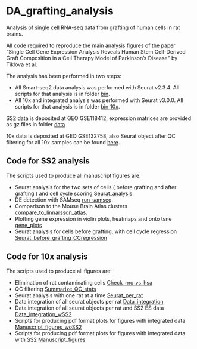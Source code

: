 # DA_grafting_analysis
Analysis of single cell RNA-seq data from grafting of human cells in rat brains. 



All code required to reproduce the main analysis figures of the paper “Single Cell Gene Expression Analysis Reveals Human Stem Cell-Derived Graft Composition in a Cell Therapy Model of Parkinson’s Disease" by Tiklova et al. 

The analysis has been performed in two steps:

* All Smart-seq2 data analysis was performed with Seurat v2.3.4. All scripts for that analysis is in folder [bin](bin).
* All 10x and integrated analysis was performed with Seurat v3.0.0. All scripts for that analysis is in folder [bin_10x](bin_10x).

SS2 data is deposited at GEO GSE118412, expression matrices are provided as gz files in folder [data](data/)

10x data is deposited at GEO GSE132758, also Seurat object after QC filtering for all 10x samples can be found [here](data/processed2/filtered_seurat_object.Rdata).  

## Code for SS2 analysis

The scripts used to produce all manuscript figures are:

* Seurat analysis for the two sets of cells ( before grafting and after grafting ) and cell cycle scoring [Seurat_analysis](bin/Seurat_analysis.md).
* DE detection with SAMseq [run_samseq](bin/run_samseq.md).
* Comparison to the Mouse Brain Atlas clusters [compare_to_linnarsson_atlas](bin/compare_to_linnarsson_atlas.md).
* Plotting gene expression in violin plots, heatmaps and onto tsne [gene_plots](bin/gene_plots.md)
* Seurat analysis for cells before grafting, with cell cycle regression [Seurat_before_grafting_CCregression](bin/Seurat_before_grafting_CCregression.md)

## Code for 10x analysis

The scripts used to produce all figures are:

* Elimination of rat contaminating cells [Check_rno_vs_hsa](bin_10x/Check_rno_vs_hsa.md)
* QC filtering [Summarize_QC_stats](bin_10x/Summarize_QC_stats.md)
* Seurat analysis with one rat at a time [Seurat_per_rat](bin_10x/Seurat_per_rat.md)
* Data integration of all seurat objects per rat [Data_integration](bin_10x/Data_integration.md)
* Data integration of all seurat objects per rat and SS2 ES data [Data_integration_wSS2](bin_10x/Data_integration_wSS2.md)
* Scripts for producing pdf format plots for figures with integrated data [Manuscript_figures_woSS2](bin_10x/Manuscript_figures_woSS2.md)
* Scripts for producing pdf format plots for figures with integrated data with SS2 [Manuscript_figures](bin_10x/Manuscript_figures.md)





